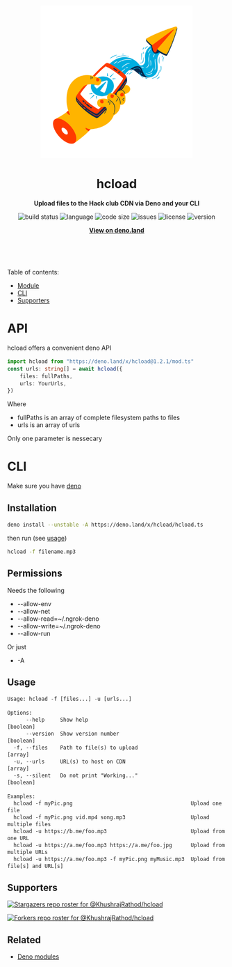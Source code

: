 <div align="center">
    <img src="assets/logo.svg" width="350" height="350" alt="Hand with phone showing paper plane which is being tapped; Paper plane flying away out of phone">
    <h1>hcload</h1>
    <p>
        <b>Upload files to the Hack club CDN via Deno and your CLI</b>
    </p>
    <p>
        <img alt="build status" src="https://img.shields.io/github/workflow/status/KhushrajRathod/hcload/Deno?label=checks" >
        <img alt="language" src="https://img.shields.io/github/languages/top/KhushrajRathod/hcload" >
        <img alt="code size" src="https://img.shields.io/github/languages/code-size/KhushrajRathod/hcload">
        <img alt="issues" src="https://img.shields.io/github/issues/KhushrajRathod/hcload" >
        <img alt="license" src="https://img.shields.io/github/license/KhushrajRathod/hcload">
        <img alt="version" src="https://img.shields.io/github/v/release/KhushrajRathod/hcload">
    </p>
    <p>
        <b><a href="https://deno.land/x/hcload">View on deno.land</a></b>
    </p>
    <br>
    <br>
    <br>
</div>

Table of contents:

- [Module](#API)
- [CLI](#CLI)
- [Supporters](#Supporters)

# API

hcload offers a convenient deno API

```ts
import hcload from "https://deno.land/x/hcload@1.2.1/mod.ts"
const urls: string[] = await hcload({
    files: fullPaths,
    urls: YourUrls,
})
```

Where

- fullPaths is an array of complete filesystem paths to files
- urls is an array of urls

Only one parameter is nessecary

# CLI

Make sure you have [deno](https://deno.land/)

## Installation

```bash
deno install --unstable -A https://deno.land/x/hcload/hcload.ts
```

then run (see [usage](#Usage))

```bash
hcload -f filename.mp3
```

## Permissions

Needs the following

- --allow-env
- --allow-net
- --allow-read=~/.ngrok-deno
- --allow-write=~/.ngrok-deno
- --allow-run

Or just

- -A

## Usage

```
Usage: hcload -f [files...] -u [urls...]

Options:
      --help     Show help                                             [boolean]
      --version  Show version number                                   [boolean]
  -f, --files    Path to file(s) to upload                               [array]
  -u, --urls     URL(s) to host on CDN                                   [array]
  -s, --silent   Do not print "Working..."                              [boolean]

Examples:
  hcload -f myPic.png                                      Upload one file
  hcload -f myPic.png vid.mp4 song.mp3                     Upload multiple files
  hcload -u https://b.me/foo.mp3                           Upload from one URL
  hcload -u https://a.me/foo.mp3 https://a.me/foo.jpg      Upload from multiple URLs
  hcload -u https://a.me/foo.mp3 -f myPic.png myMusic.mp3  Upload from file[s] and URL[s]
```

## Supporters

[![Stargazers repo roster for @KhushrajRathod/hcload](https://reporoster.com/stars/KhushrajRathod/hcload)](https://github.com/KhushrajRathod/hcload/stargazers)

[![Forkers repo roster for @KhushrajRathod/hcload](https://reporoster.com/forks/KhushrajRathod/hcload)](https://github.com/KhushrajRathod/hcload/network/members)

## Related

- [Deno modules](https://github.com/KhushrajRathod/denoModules)
